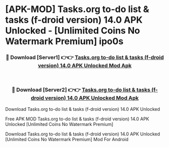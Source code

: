 # [APK-MOD] Tasks.org  to-do list & tasks (f-droid version) 14.0 APK Unlocked - [Unlimited Coins No Watermark Premium] ipo0s



<div align="center">
<h3>🔴 Download [Server1] 👉👉 <a href="https://momento.my/?title=Tasks.org__to-do_list_&_tasks_(f-droid_version)_14.0_APK_Unlocked">Tasks.org  to-do list & tasks (f-droid version) 14.0 APK Unlocked Mod Apk</a></h3><br>

<h3>🔴 Download [Server2] 👉👉 <a href="https://momento.my/?title=Tasks.org__to-do_list_&_tasks_(f-droid_version)_14.0_APK_Unlocked">Tasks.org  to-do list & tasks (f-droid version) 14.0 APK Unlocked Mod Apk</a></h3>
</div>



Download Tasks.org  to-do list & tasks (f-droid version) 14.0 APK Unlocked 

Free APK MOD Tasks.org  to-do list & tasks (f-droid version) 14.0 APK Unlocked [Unlimited Coins No Watermark Premium]

Download Tasks.org  to-do list & tasks (f-droid version) 14.0 APK Unlocked [Unlimited Coins No Watermark Premium] Mod For Android
